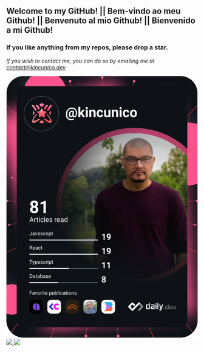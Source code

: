 ## Welcome to my GitHub! || Bem-vindo ao meu Github! || Benvenuto al mio Github! || Bienvenido a mi Github!
### If you like anything from my repos, please drop a star. 

<i>If you wish to contact me, you can do so by emailing me at contact@kincunico.dev <i>

<div
	display="flex"
	flex-wrap="wrap"
	gap="20px"
	align-items="center"
	justify-content="center"
	padding-top="20px"
	padding-bottom="20px"
	height="100vh"
	width="100%"
>
	<a href="https://app.daily.dev/kincunico">
		<img
			src="https://github.com/kin-cunico/kin-cunico/blob/main/devcard.svg"
			alt="Kin Cunico's Dev Card"
		/>
	</a>
	<br />
	<a href="https://github.com/kin-cunico/github-readme-stats">
		<img
			src="https://github-readme-stats.vercel.app/api?username=kin-cunico&count_private=true&show_icons=true&theme=cobalt&bg_color=00000000"
		/>
	</a>
	<a href="https://github.com/kin-cunico/github-readme-stats">
		<img
			src="https://github-readme-stats.vercel.app/api/top-langs/?username=kin-cunico&layout=compact&langs_count=7"
		/>
	</a>
	<br />
</div>
